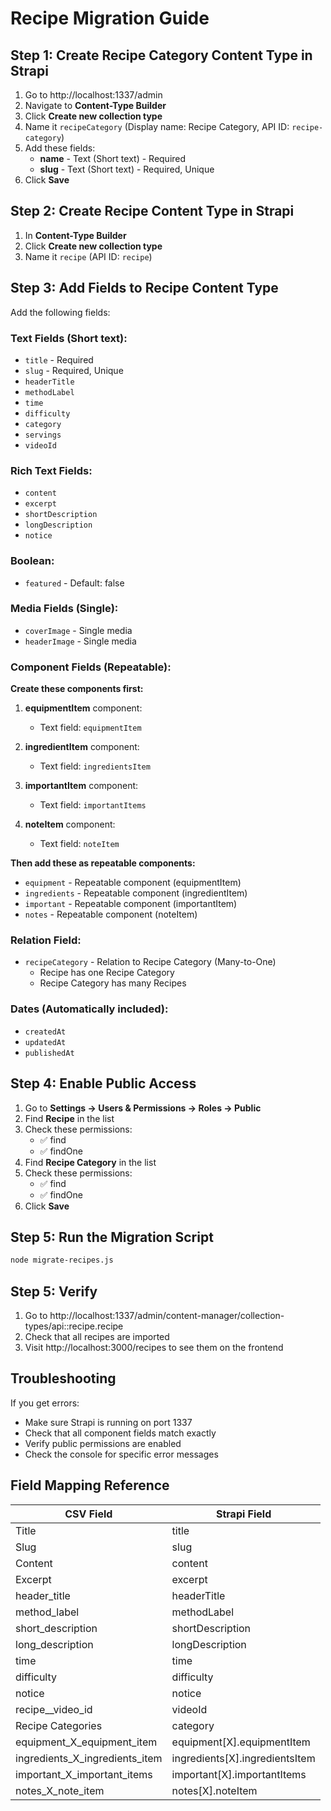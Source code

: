 # Recipe Migration Guide

## Step 1: Create Recipe Category Content Type in Strapi

1. Go to http://localhost:1337/admin
2. Navigate to **Content-Type Builder**
3. Click **Create new collection type**
4. Name it `recipeCategory` (Display name: Recipe Category, API ID: `recipe-category`)
5. Add these fields:
   - **name** - Text (Short text) - Required
   - **slug** - Text (Short text) - Required, Unique
6. Click **Save**

## Step 2: Create Recipe Content Type in Strapi

1. In **Content-Type Builder**
2. Click **Create new collection type**
3. Name it `recipe` (API ID: `recipe`)

## Step 3: Add Fields to Recipe Content Type

Add the following fields:

### Text Fields (Short text):
- `title` - Required
- `slug` - Required, Unique
- `headerTitle`
- `methodLabel`
- `time`
- `difficulty`
- `category`
- `servings`
- `videoId`

### Rich Text Fields:
- `content`
- `excerpt`
- `shortDescription`
- `longDescription`
- `notice`

### Boolean:
- `featured` - Default: false

### Media Fields (Single):
- `coverImage` - Single media
- `headerImage` - Single media

### Component Fields (Repeatable):

**Create these components first:**

1. **equipmentItem** component:
   - Text field: `equipmentItem`

2. **ingredientItem** component:
   - Text field: `ingredientsItem`

3. **importantItem** component:
   - Text field: `importantItems`

4. **noteItem** component:
   - Text field: `noteItem`

**Then add these as repeatable components:**
- `equipment` - Repeatable component (equipmentItem)
- `ingredients` - Repeatable component (ingredientItem)
- `important` - Repeatable component (importantItem)
- `notes` - Repeatable component (noteItem)

### Relation Field:
- `recipeCategory` - Relation to Recipe Category (Many-to-One)
  - Recipe has one Recipe Category
  - Recipe Category has many Recipes

### Dates (Automatically included):
- `createdAt`
- `updatedAt`
- `publishedAt`

## Step 4: Enable Public Access

1. Go to **Settings → Users & Permissions → Roles → Public**
2. Find **Recipe** in the list
3. Check these permissions:
   - ✅ find
   - ✅ findOne
4. Find **Recipe Category** in the list
5. Check these permissions:
   - ✅ find
   - ✅ findOne
6. Click **Save**

## Step 5: Run the Migration Script

```bash
node migrate-recipes.js
```

## Step 5: Verify

1. Go to http://localhost:1337/admin/content-manager/collection-types/api::recipe.recipe
2. Check that all recipes are imported
3. Visit http://localhost:3000/recipes to see them on the frontend

## Troubleshooting

If you get errors:
- Make sure Strapi is running on port 1337
- Check that all component fields match exactly
- Verify public permissions are enabled
- Check the console for specific error messages

## Field Mapping Reference

| CSV Field | Strapi Field |
|-----------|--------------|
| Title | title |
| Slug | slug |
| Content | content |
| Excerpt | excerpt |
| header_title | headerTitle |
| method_label | methodLabel |
| short_description | shortDescription |
| long_description | longDescription |
| time | time |
| difficulty | difficulty |
| notice | notice |
| recipe__video_id | videoId |
| Recipe Categories | category |
| equipment_X_equipment_item | equipment[X].equipmentItem |
| ingredients_X_ingredients_item | ingredients[X].ingredientsItem |
| important_X_important_items | important[X].importantItems |
| notes_X_note_item | notes[X].noteItem |


